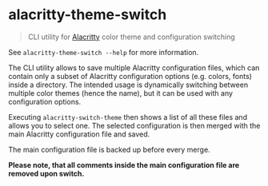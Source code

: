 # alacritty-theme-switch

> CLI utility for [Alacritty](https://github.com/jwilm/alacritty) color theme and configuration switching

See `alacritty-theme-switch --help` for more information.

The CLI utility allows to save multiple Alacritty configuration files, which can contain only a subset of Alacritty
configuration options (e.g. colors, fonts) inside a directory. The intended usage is dynamically switching between multiple color themes (hence the name), but it can be used with any configuration options.

Executing `alacritty-switch-theme` then shows a list of
all these files and allows you to select one. The selected configuration is then merged with the main Alacritty
configuration file and saved.

The main configuration file is backed up before every merge.

**Please note, that all comments inside the main configuration file are removed upon switch.**
